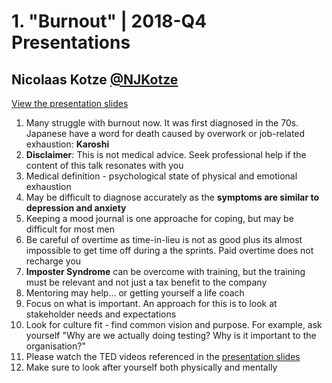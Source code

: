 # 1. "Burnout" | 2018-Q4 Presentations
## Nicolaas Kotze [@NJKotze](https://twitter.com/NJKotze)

[View the presentation slides](https://github.com/cape-town-testing/meetup/blob/1f6f37a3fac700a21e512657693471caad0e87e7/2018-Q4/Presentations/Burnout.pptx?raw=true)

1. Many struggle with burnout now.  It was first diagnosed in the 70s.  Japanese have a word for death caused by overwork or job-related exhaustion: __Karoshi__
2. __Disclaimer__: This is not medical advice.  Seek professional help if the content of this talk resonates with you
3. Medical definition - psychological state of physical and emotional exhaustion
4. May be difficult to diagnose accurately as the __symptoms are similar to depression and anxiety__
5. Keeping a mood journal is one approache for coping, but may be difficult for most men
6. Be careful of overtime as time-in-lieu is not as good plus its almost impossible to get time off during a the sprints.  Paid overtime does not recharge you
7. __Imposter Syndrome__ can be overcome with training, but the training must be relevant and not just a tax benefit to the company
8. Mentoring may help... or getting yourself a life coach
9. Focus on what is important.  An approach for this is to look at stakeholder needs and expectations
10. Look for culture fit - find common vision and purpose.  For example, ask yourself "Why are we actually doing testing?  Why is it important to the organisation?"
11. Please watch the TED videos referenced in the [presentation slides](https://github.com/cape-town-testing/meetup/blob/1f6f37a3fac700a21e512657693471caad0e87e7/2018-Q4/Presentations/Burnout.pptx?raw=true)
12. Make sure to look after yourself both physically and mentally